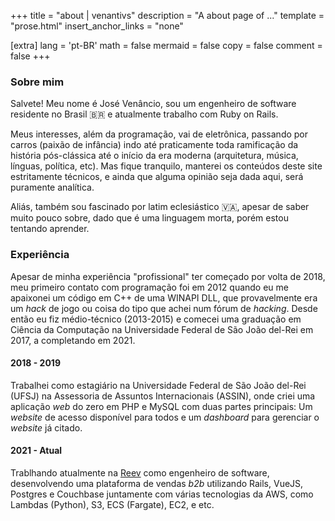 +++
title = "about | venantivs"
description = "A about page of ..."
template = "prose.html"
insert_anchor_links = "none"

[extra]
lang = 'pt-BR'
math = false
mermaid = false
copy = false
comment = false
+++

### Sobre mim

<!-- Salvete! My name is José Venâncio. I'm a software engineer from Brazil 🇧🇷 currently working with Ruby on Rails.

My interests, aside from programming, ranges from electronics, goes through cars (passion since childhood) till pretty much every branch of post-classical to early modern history (architecture, music, languages, politics, _et cetera_). But don't worry, I'll keep it technical and factual here, and if any opinions are going to be made, they'll be purely analytical and based on evidence.

Also, I'm fascinated with ecclesiastical Latin 🇻🇦, but I know very little about it given it is a dead language, but I'm trying to improve. -->

Salvete! Meu nome é José Venâncio, sou um engenheiro de software residente no Brasil 🇧🇷 e atualmente trabalho com Ruby on Rails.

Meus interesses, além da programação, vai de eletrônica, passando por carros (paixão de infância) indo até praticamente toda ramificação da história pós-clássica até o início da era moderna (arquitetura, música, línguas, política, etc). Mas fique tranquilo, manterei os conteúdos deste site estritamente técnicos, e ainda que alguma opinião seja dada aqui, será puramente analítica.

Aliás, também sou fascinado por latim eclesiástico 🇻🇦, apesar de saber muito pouco sobre, dado que é uma linguagem morta, porém estou tentando aprender.

### Experiência

<!-- Even though my "professional" experience started around 2018, I began tinkering with programming circa 2012 when I fell in love with a random WINAPI DLL C++ code, which was probably a game hack or something I found in a hacking forum. Since then I joined a professional school during high school and started a Computer Science degree at the Federal University of São João del-Rei in 2017, completing it in 2021. -->

Apesar de minha experiência "profissional" ter começado por volta de 2018, meu primeiro contato com programação foi em 2012 quando eu me apaixonei um código em C++ de uma WINAPI DLL, que provavelmente era um _hack_ de jogo ou coisa do tipo que achei num fórum de _hacking_. Desde então eu fiz médio-técnico (2013-2015) e comecei uma graduação em Ciência da Computação na Universidade Federal de São João del-Rei em 2017, a completando em 2021.

#### 2018 - 2019

<!-- Worked as an intern at the Federal University of São João del-Rei (UFSJ) in the International Relations department (ASSIN) creating a whole web application based on PHP and MySQL from the ground up with 2 main parts: A website available to everyone to access and a dashboard to manage that said website. -->

Trabalhei como estagiário na Universidade Federal de São João del-Rei (UFSJ) na Assessoria de Assuntos Internacionais (ASSIN), onde criei uma aplicação _web_ do zero em PHP e MySQL com duas partes principais: Um _website_ de acesso disponível para todos e um _dashboard_ para gerenciar o _website_ já citado.

#### 2021 - Atual

<!-- Working at [Reev](https://reev.co/), developing a b2b sales web platform using Rails, VueJS, Postgres and many AWS technologies, such as Lambdas (with Python), S3, ECS (Fargate), and so on. -->

Trablhando atualmente na [Reev](https://reev.co/) como engenheiro de software, desenvolvendo uma plataforma de vendas _b2b_ utilizando Rails, VueJS, Postgres e Couchbase juntamente com várias tecnologias da AWS, como Lambdas (Python), S3, ECS (Fargate), EC2, e etc. 